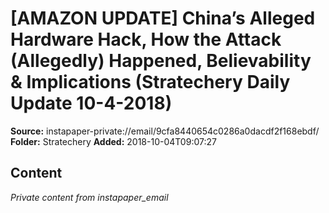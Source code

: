 # [AMAZON UPDATE] China’s Alleged Hardware Hack, How the Attack (Allegedly) Happened, Believability & Implications (Stratechery Daily Update 10-4-2018)

**Source:** instapaper-private://email/9cfa8440654c0286a0dacdf2f168ebdf/
**Folder:** Stratechery
**Added:** 2018-10-04T09:07:27




## Content
*Private content from instapaper_email*
